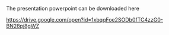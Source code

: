 The presentation powerpoint can be downloaded here

https://drive.google.com/open?id=1xbqqFoe2SODb0fTC4zzG0-BN28pj8gWZ
